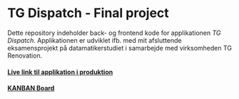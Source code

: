 # TG Dispatch - Final project
Dette repository indeholder back- og frontend kode for applikationen *TG Dispatch*. Applikationen er udviklet ifb. med mit afsluttende eksamensprojekt på datamatikerstudiet i samarbejde med virksomheden TG Renovation.

#### [Live link til applikation i produktion](https://happy-pebble-09177e503.5.azurestaticapps.net/)
#### [KANBAN Board](https://github.com/users/keahaka0478/projects/1)
